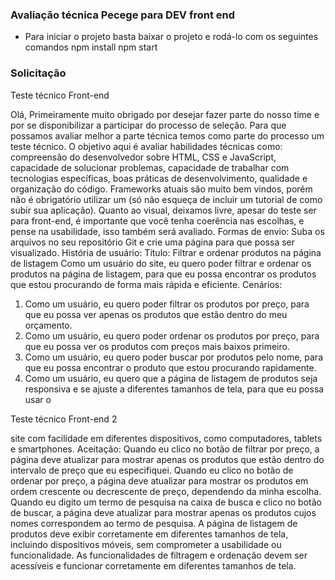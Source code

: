 ### Avaliação técnica Pecege para DEV front end

- Para iniciar o projeto basta baixar o projeto e rodá-lo com os seguintes comandos
npm install
npm start

### Solicitação

Teste técnico Front-end

Olá,
Primeiramente muito obrigado por desejar fazer parte do nosso time e por se
disponibilizar a participar do processo de seleção. Para que possamos avaliar
melhor a parte técnica temos como parte do processo um teste técnico.
O objetivo aqui é avaliar habilidades técnicas como: compreensão do desenvolvedor
sobre HTML, CSS e JavaScript, capacidade de solucionar problemas, capacidade
de trabalhar com tecnologias específicas, boas práticas de desenvolvimento,
qualidade e organização do código.
Frameworks atuais são muito bem vindos, porém não é obrigatório utilizar um (só
não esqueça de incluir um tutorial de como subir sua aplicação).
Quanto ao visual, deixamos livre, apesar do teste ser para front-end, é importante
que você tenha coerência nas escolhas, e pense na usabilidade, isso também será
avaliado.
Formas de envio: Suba os arquivos no seu repositório Git e crie uma página para
que possa ser visualizado.
História de usuário:
Título: Filtrar e ordenar produtos na página de listagem
Como um usuário do site, eu quero poder filtrar e ordenar os produtos na página de
listagem, para que eu possa encontrar os produtos que estou procurando de forma
mais rápida e eficiente.
Cenários:
1. Como um usuário, eu quero poder filtrar os produtos por preço, para que eu
possa ver apenas os produtos que estão dentro do meu orçamento.
2. Como um usuário, eu quero poder ordenar os produtos por preço, para que eu
possa ver os produtos com preços mais baixos primeiro.
3. Como um usuário, eu quero poder buscar por produtos pelo nome, para que eu
possa encontrar o produto que estou procurando rapidamente.
4. Como um usuário, eu quero que a página de listagem de produtos seja
responsiva e se ajuste a diferentes tamanhos de tela, para que eu possa usar o

Teste técnico Front-end 2

site com facilidade em diferentes dispositivos, como computadores, tablets e
smartphones.
Aceitação:
Quando eu clico no botão de filtrar por preço, a página deve atualizar para
mostrar apenas os produtos que estão dentro do intervalo de preço que eu
especifiquei.
Quando eu clico no botão de ordenar por preço, a página deve atualizar para
mostrar os produtos em ordem crescente ou decrescente de preço, dependendo
da minha escolha.
Quando eu digito um termo de pesquisa na caixa de busca e clico no botão de
buscar, a página deve atualizar para mostrar apenas os produtos cujos nomes
correspondem ao termo de pesquisa.
A página de listagem de produtos deve exibir corretamente em diferentes
tamanhos de tela, incluindo dispositivos móveis, sem comprometer a
usabilidade ou funcionalidade.
As funcionalidades de filtragem e ordenação devem ser acessíveis e funcionar
corretamente em diferentes tamanhos de tela.